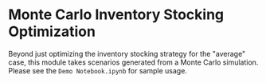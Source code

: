 # Monte Carlo Inventory Stocking Optimization

Beyond just optimizing the inventory stocking strategy for the "average" case, this module takes scenarios generated from a Monte Carlo simulation.  
Please see the `Demo Notebook.ipynb` for sample usage.
